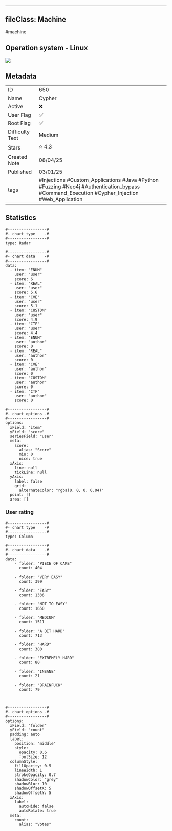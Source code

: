 
---
fileClass: Machine
---

#machine

## Operation system - Linux
<img style = "max-width:70px" src = "/img/Linux.png">

## Metadata

|                       |   |
| ----------------      | - |
| ID                    |650 |
| Name                  |Cypher |
| Active                |❌  |
| User Flag             |✅ |
| Root Flag             |✅|
| Difficulty Text       |Medium  |
| Stars                 |⭐️ 4.3 |
| Created Note          |08/04/25 |
| Published             |03/01/25 |
| tags                  |#Injections #Custom_Applications #Java #Python #Fuzzing #Neo4j #Authentication_bypass #Command_Execution #Cypher_Injection #Web_Application  |

<p style = "display:none">
id:: 650
active:: False
name:: Cypher
os::Linux
user_flag:: True
root_flag:: True
difficulty_text:: Medium
stars:: 4.3
created:: 08/04/2025
published:: 03/01/25
avatar:: /avatars/765cd4be6f3a366ca83c7ea60bbcaaa8.png
tags:: #Injections #Custom_Applications #Java #Python #Fuzzing #Neo4j #Authentication_bypass #Command_Execution #Cypher_Injection #Web_Application 
</p>

## Statistics


```chartsview
#-----------------#
#- chart type    -#
#-----------------#
type: Radar

#-----------------#
#- chart data    -#
#-----------------#
data:
  - item: "ENUM"
    user: "user"
    score: 6
  - item: "REAL"
    user: "user"
    score: 5.6
  - item: "CVE"
    user: "user"
    score: 5.1
  - item: "CUSTOM"
    user: "user"
    score: 4.9
  - item: "CTF"
    user: "user"
    score: 4.4
  - item: "ENUM"
    user: "author"
    score: 0
  - item: "REAL"
    user: "author"
    score: 0
  - item: "CVE"
    user: "author"
    score: 0
  - item: "CUSTOM"
    user: "author"
    score: 0
  - item: "CTF"
    user: "author"
    score: 0

#-----------------#
#- chart options -#
#-----------------#
options:
  xField: "item"
  yField: "score"
  seriesField: "user"
  meta:
    score:
      alias: "Score"
      min: 0
      nice: true
  xAxis:
    line: null
    tickLine: null
  yAxis:
    label: false
    grid:
      alternateColor: "rgba(0, 0, 0, 0.04)"
  point: []
  area: []
```



### User rating


```chartsview
#-----------------#
#- chart type    -#
#-----------------#
type: Column

#-----------------#
#- chart data    -#
#-----------------#
data:
    - folder: "PIECE OF CAKE"
      count: 404
     
    - folder: "VERY EASY"
      count: 399

    - folder: "EASY"
      count: 1336
      
    - folder: "NOT TO EASY"
      count: 1650
      
    - folder: "MEDIUM"
      count: 1511
     
    - folder: "A BIT HARD"
      count: 713
      
    - folder: "HARD"
      count: 380
      
    - folder: "EXTREMELY HARD"
      count: 80
      
    - folder: "INSANE"
      count: 21
      
    - folder: "BRAINFUCK"
      count: 79

    

#-----------------#
#- chart options -#
#-----------------#
options:
  xField: "folder"
  yField: "count"
  padding: auto
  label:
    position: "middle"
    style:
      opacity: 0.6
      fontSize: 12
  columnStyle:
    fillOpacity: 0.5
    lineWidth: 1
    strokeOpacity: 0.7
    shadowColor: "grey"
    shadowBlur: 10
    shadowOffsetX: 5
    shadowOffsetY: 5
  xAxis:
    label:
      autoHide: false
      autoRotate: true
  meta:
    count:
      alias: "Votes"
```


